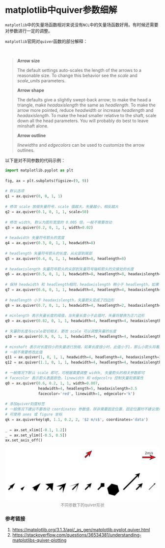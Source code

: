 # matplotlib中quiver参数细解




`matplotlib`中的矢量场函数相对来说没有`NCL`中的矢量场函数好用。有时候还需要对参数进行一定的调整。

`matplotlib`官网对`quiver`函数的部分解释：

<br>

> **Arrow size**
>
> The default settings auto-scales the length of the arrows to a reasonable size. To change this behavior see the *scale* and *scale_units* parameters.
>
> **Arrow shape**
>
> The defaults give a slightly swept-back arrow; to make the head a triangle, make *headaxislength* the same as *headlength*. To make the arrow more pointed, reduce *headwidth* or increase *headlength* and *headaxislength*. To make the head smaller relative to the shaft, scale down all the head parameters. You will probably do best to leave minshaft alone.
>
> **Arrow outline**
>
> *linewidths* and *edgecolors* can be used to customize the arrow outlines.



以下是对不同参数的代码示例：

```python
import matplotlib.pyplot as plt

fig, ax = plt.subplots(figsize=(9, 9))

# 默认选项
q1 = ax.quiver(0, 0, 1, 1)

# 修改 scale 放缩矢量符号，scale 值越大，矢量越小，相反越大
q2 = ax.quiver(0.1, 0, 1, 1, scale=50)

# 修改 width, 默认为图形宽度的 0.005 倍，一般不需要改动
q3 = ax.quiver(0.2, 0, 1, 1, width=0.02)

# headwidth 矢量符号箭头的宽度
q4 = ax.quiver(0.3, 0, 1, 1, headwidth=8)

# headlength 矢量符号箭头的长度，从尖部到尾部
q5 = ax.quiver(0.4, 0, 1, 1, headwidth=8, headlength=8)

# headaxislength 矢量符号箭头的尖部到矢量符号轴和箭头的交接处的长度
q6 = ax.quiver(0.5, 0, 1, 1, headwidth=8, headlength=8, headaxislength=2)

# 保持 headwidth 和 headlength相同，headaxislength 稍小于 headlength，如果 headaxislength = headlength，矢量箭头将为三角形 
q7 = ax.quiver(0.6, 0, 1, 1, headwidth=4, headlength=4, headaxislength=3)

# headlength 小于 headaxislength，矢量箭头变成了四边形
q8 = ax.quiver(0.7, 0, 1, 1, headwidth=4, headlength=2, headaxislength=4)

# minlength 表示矢量长度的阈值，当矢量长度小于此值时，矢量将替换为正六边形
q9 = ax.quiver(0.82, 0, 1, 1, headwidth=4, headlength=4, headaxislength=3, minlength=10)

# 矢量的长度与scale密切相关，更改 scale 可以调整矢量的长度
q10 = ax.quiver(0.9, 0, 1, 1, headwidth=4, headlength=4, headaxislength=3, minlength=10, scale=10)

# minshaft 表示对长度较小的矢量进行放缩，如果长度很小时，此值小于1，那么小箭头将看起来很奇怪
# 一般不需要修改此值
q11 = ax.quiver(1, 0, 1, 1, headwidth=4, headlength=4, headaxislength=3, minshaft=0.5)
q12 = ax.quiver(1.1, 0, 1, 1, headwidth=4, headlength=4, headaxislength=3, minshaft=5)

# 一般情况下默认 scale 即可，可根据需要调整 width, 矢量箭头的相关参数即可
# facecolor 表示箭头表面颜色，linewidth 和 edgecolro 控制矢量轮廓属性
q0 = ax.quiver(0.6, 0.2, 1, 1, width=0.007, 
               headwidth=4, headlength=5, headaxislength=3.5
               facecolor='red', linewidth=1, edgecolor='k')

# 添加quiver刻度标签
# 一般情况下建议不要改动 coordinates 参数值，除非需要固定位置，固定位置时不建议使用 data 坐标，
# 可使用 axes 或 figure 坐标
qk = ax.quiverkey(q0, 1.1, 0.2, 2, '$2 m/s$', coordinates='data')

_ = ax.set_xlim([-0.1, 1.2])
_ = ax.set_ylim([-0.5, 0.5])
ax.set_axis_off()
```

<img src="/img/2020/02/29/quiver.png" style="zoom:80%;" />

<center><font size=2 color='grey'>不同参数下的quiver形状</font></center>

### 参考链接

1. https://matplotlib.org/3.1.3/api/_as_gen/matplotlib.pyplot.quiver.html
2. https://stackoverflow.com/questions/36534381/understanding-matplotlibs-quiver-plotting


